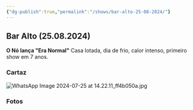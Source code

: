 ```yaml
---
{"dg-publish":true,"permalink":"/shows/bar-alto-25-08-2024/"}
---
```


## Bar Alto (25.08.2024)
**O Nó lança "Era Normal"** 
Casa lotada, dia de frio, calor intenso, primeiro show em 7 anos.

### Cartaz
![WhatsApp Image 2024-07-25 at 14.22.11_ff4b050a.jpg](/img/user/img/WhatsApp%20Image%202024-07-25%20at%2014.22.11_ff4b050a.jpg)

### Fotos
